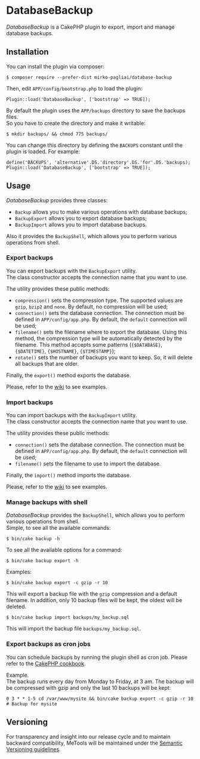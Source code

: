 # DatabaseBackup
*DatabaseBackup* is a CakePHP plugin to export, import and manage database backups.

## Installation
You can install the plugin via composer:

    $ composer require --prefer-dist mirko-pagliai/database-backup
    
Then, edit `APP/config/bootstrap.php` to load the plugin:

    Plugin::load('DatabaseBackup', ['bootstrap' => TRUE]);
    
By default the plugin uses the `APP/backups` directory to save the backups files.  
So you have to create the directory and make it writable:

    $ mkdir backups/ && chmod 775 backups/

You can change this directory by defining the `BACKUPS` constant until the plugin is loaded. For example:

    define('BACKUPS', 'alternative'.DS.'directory'.DS.'for'.DS.'backups);
    Plugin::load('DatabaseBackup', ['bootstrap' => TRUE]);

## Usage
*DatabaseBackup* provides three classes:
* `Backup` allows you to make various operations with database backups;
* `BackupExport` allows you to export database backups;
* `BackupImport` allows you to import database backups.

Also it provides the `BackupShell`, which allows you to perform various operations from shell.

### Export backups
You can export backups with the `BackupExport` utility.  
The class constructor accepts the connection name that you want to use.

The utility provides these public methods:
* `compression()` sets the compression type. The supported values are `gzip`, `bzip2` and `none`. By default, no compression will be used;
* `connection()` sets the database connection. The connection must be defined in `APP/config/app.php`. By default, the `default` connection will be used;
* `filename()` sets the filename where to export the database. Using this method, the compression type will be automatically detected by the filename. This method accepts some patterns (`{$DATABASE}`, `{$DATETIME}`, `{$HOSTNAME}`, `{$TIMESTAMP}`);
* `rotate()` sets the number of backups you want to keep. So, it will delete all backups that are older.

Finally, the `export()` method exports the database.

Please, refer to the [wiki](https://github.com/mirko-pagliai/database-backup/wiki/Examples) to see examples.

### Import backups
You can import backups with the `BackupImport` utility.  
The class constructor accepts the connection name that you want to use.

The utility provides these public methods:
* `connection()` sets the database connection. The connection must be defined in `APP/config/app.php`. By default, the `default` connection will be used;
* `filename()` sets the filename to use to import the database.

Finally, the `import()` method imports the database.

Please, refer to the [wiki](https://github.com/mirko-pagliai/database-backup/wiki/Examples) to see examples.

### Manage backups with shell
*DatabaseBackup*  provides the `BackupShell`, which allows you to perform various operations from shell.  
Simple, to see all the available commands:

    $ bin/cake backup -h
    
To see all the available options for a command:

    $ bin/cake backup export -h
    
Examples:

    $ bin/cake backup export -c gzip -r 10

This will export a backup file with the `gzip` compression and a default filename. In addition, only 10 backup files will be kept, the oldest will be deleted.

	$ bin/cake backup import backups/my_backup.sql

This will import the backup file `backups/my_backup.sql`.

### Export backups as cron jobs
You can schedule backups by running the plugin shell as cron job. Please refer to the [CakePHP cookbook](http://book.cakephp.org/3.0/en/console-and-shells/cron-jobs.html).

Example.  
The backup runs every day from Monday to Friday, at 3 am. The backup will be compressed with gzip and only the last 10 backups will be kept:

    0 3 * * 1-5 cd /var/www/mysite && bin/cake backup export -c gzip -r 10 # Backup for mysite

## Versioning
For transparency and insight into our release cycle and to maintain backward compatibility, 
MeTools will be maintained under the [Semantic Versioning guidelines](http://semver.org).
